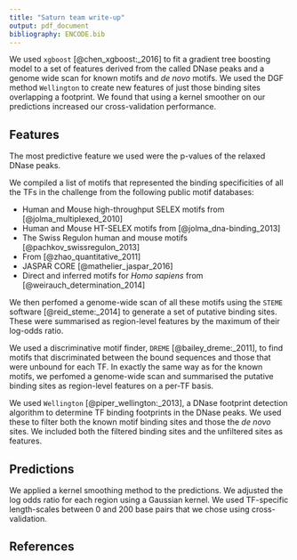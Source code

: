```yaml
---
title: "Saturn team write-up"
output: pdf_document
bibliography: ENCODE.bib
---
```



We used `xgboost` [@chen_xgboost:_2016] to fit a gradient tree boosting model
to a set of features derived from the called DNase peaks and a genome wide scan
for known motifs and *de novo* motifs. We used the DGF method `Wellington` to
create new features of just those binding sites overlapping a footprint. We
found that using a kernel smoother on our predictions increased our
cross-validation performance.


## Features

The most predictive feature we used were the p-values of the relaxed DNase peaks.

We compiled a list of motifs that represented the binding specificities of all
the TFs in the challenge from the following public motif databases:

- Human and Mouse high-throughput SELEX motifs from [@jolma_multiplexed_2010]
- Human and Mouse HT-SELEX motifs from [@jolma_dna-binding_2013]
- The Swiss Regulon human and mouse motifs [@pachkov_swissregulon_2013]
- From [@zhao_quantitative_2011]
- JASPAR CORE [@mathelier_jaspar_2016]
- Direct and inferred motifs for *Homo sapiens* from [@weirauch_determination_2014]

We then perfomed a genome-wide scan of all these motifs using the `STEME`
software [@reid_steme:_2014] to generate a set of putative binding sites. These
were summarised as region-level features by the maximum of their log-odds ratio.

We used a discriminative motif finder, `DREME` [@bailey_dreme:_2011], to find
motifs that discriminated between the bound sequences and those that were
unbound for each TF. In exactly the same way as for the known motifs, we
perfomed a genome-wide scan and summarised the putative binding sites as
region-level features on a per-TF basis.

We used `Wellington` [@piper_wellington:_2013], a DNase footprint detection
algorithm to determine TF binding footprints in the DNase peaks. We used these
to filter both the known motif binding sites and those the *de novo* sites. We
included both the filtered binding sites and the unfiltered sites as features.


## Predictions

We applied a kernel smoothing method to the predictions. We adjusted the log
odds ratio for each region using a Gaussian kernel. We used TF-specific
length-scales between 0 and 200 base pairs that we chose using
cross-validation.


## References

